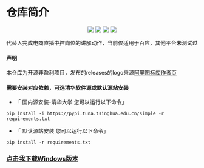 # 仓库简介
<p align="center">
    <img src ="https://img.shields.io/badge/version-3.0-blueviolet.svg"/>
    <img src ="https://img.shields.io/badge/platform-Windows|Linux-yellow.svg"/>
    <img src ="https://img.shields.io/badge/python-3.1x-blue.svg" />
    <img src ="https://img.shields.io/github/license/vnpy/vnpy.svg?color=orange"/>
</p>
代替人完成电商直播中控岗位的讲解动作，当前仅适用于百应，其他平台未测试过

#### 声明
本仓库为开源非盈利项目，发布的releases的logo来源[阿里图标库作者页](https://www.iconfont.cn/collections/detail?spm=a313x.user_detail.i1.dc64b3430.42c83a81WfAk99&cid=46745)

#### 需要安装对应依赖，可选清华软件源或默认源站安装
- 「 国内源安装-清华大学 您可以运行以下命令」
```
pip install -i https://pypi.tuna.tsinghua.edu.cn/simple -r requirements.txt
```
- 「 默认源站安装 您可以运行以下命令」
```
pip install -r requirements.txt
```
### [点击我下载Windows版本](https://github.com/itsAnstar/230702/releases/download/publish/Click-FinalVersion.exe)
